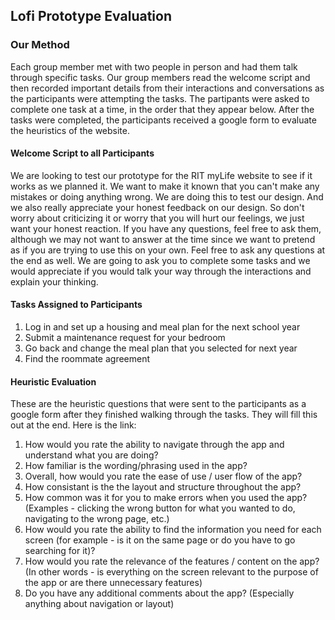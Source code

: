 ## Lofi Prototype Evaluation

### Our Method
Each group member met with two people in person and had them talk through specific tasks. Our group members read the welcome script and then recorded important details from their interactions and conversations as the participants were attempting the tasks. The partipants were asked to complete one task at a time, in the order that they appear below. After the tasks were completed, the participants received a google form to evaluate the heuristics of the website.

#### Welcome Script to all Participants
We are looking to test our prototype for the RIT myLife website to see if it works as we planned it. We want to make it known that you can't make any mistakes or doing anything wrong. We are doing this to test our design. And we also really appreciate your honest feedback on our design. So don't worry about criticizing it or worry that you will hurt our feelings, we just want your honest reaction. If you have any questions, feel free to ask them, although we may not want to answer at the time since we want to pretend as if you are trying to use this on your own. Feel free to ask any questions at the end as well. We are going to ask you to complete some tasks and we would appreciate if you would talk your way through the interactions and explain your thinking.

#### Tasks Assigned to Participants
1. Log in and set up a housing and meal plan for the next school year
2. Submit a maintenance request for your bedroom
3. Go back and change the meal plan that you selected for next year
4. Find the roommate agreement

#### Heuristic Evaluation
These are the heuristic questions that were sent to the participants as a google form after they finished walking through the tasks. They will fill this out at the end. Here is the link: 
1. How would you rate the ability to navigate through the app and understand what you are doing? 
2. How familiar is the wording/phrasing used in the app?
3. Overall, how would you rate the ease of use / user flow of the app? 
4. How consistant is the the layout and structure throughout the app?
5. How common was it for you to make errors when you used the app? (Examples - clicking the wrong button for what you wanted to do, navigating to the wrong page, etc.)
6. How would you rate the ability to find the information you need for each screen (for example - is it on the same page or do you have to go searching for it)?
7. How would you rate the relevance of the features / content on the app? (In other words - is everything on the screen relevant to the purpose of the app or are there unnecessary features)
8. Do you have any additional comments about the app? (Especially anything about navigation or layout)

